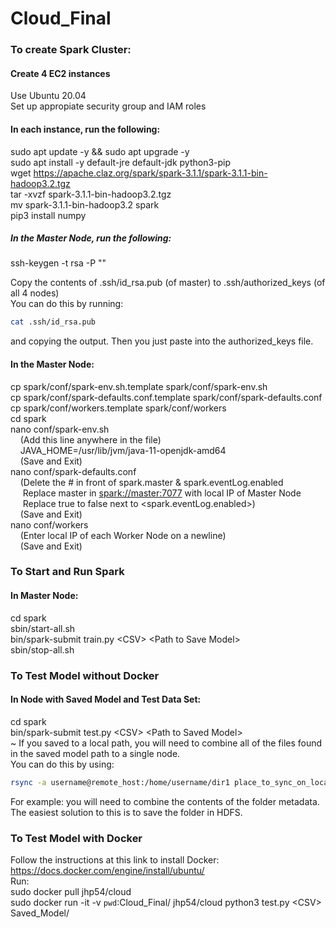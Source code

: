 # Cloud_Final

### To create Spark Cluster:
#### Create 4 EC2 instances  
Use Ubuntu 20.04  
Set up appropiate security group and IAM roles  

#### In each instance, run the following:
sudo apt update -y && sudo apt upgrade -y  
sudo apt install -y default-jre default-jdk python3-pip  
wget https://apache.claz.org/spark/spark-3.1.1/spark-3.1.1-bin-hadoop3.2.tgz  
tar -xvzf spark-3.1.1-bin-hadoop3.2.tgz  
mv spark-3.1.1-bin-hadoop3.2 spark  
pip3 install numpy  

##### In the Master Node, run the following:
ssh-keygen -t rsa -P ""

Copy the contents of .ssh/id_rsa.pub (of master) to .ssh/authorized_keys (of all 4 nodes)  
You can do this by running:  
```bash
cat .ssh/id_rsa.pub
```  
and copying the output. Then you just paste into the authorized_keys file.  

#### In the Master Node:
cp spark/conf/spark-env.sh.template spark/conf/spark-env.sh  
cp spark/conf/spark-defaults.conf.template spark/conf/spark-defaults.conf  
cp spark/conf/workers.template spark/conf/workers  
cd spark  
nano conf/spark-env.sh  
&nbsp;&nbsp;&nbsp;&nbsp;(Add this line anywhere in the file)  
&nbsp;&nbsp;&nbsp;&nbsp;JAVA_HOME=/usr/lib/jvm/java-11-openjdk-amd64  
&nbsp;&nbsp;&nbsp;&nbsp;(Save and Exit)  
nano conf/spark-defaults.conf  
&nbsp;&nbsp;&nbsp;&nbsp;(Delete the # in front of spark.master & spark.eventLog.enabled  
&nbsp;&nbsp;&nbsp;&nbsp;&nbsp;Replace master in <spark://master:7077> with local IP of Master Node  
&nbsp;&nbsp;&nbsp;&nbsp;&nbsp;Replace true to false next to <spark.eventLog.enabled>)  
&nbsp;&nbsp;&nbsp;&nbsp;(Save and Exit)  
nano conf/workers  
&nbsp;&nbsp;&nbsp;&nbsp;(Enter local IP of each Worker Node on a newline)  
&nbsp;&nbsp;&nbsp;&nbsp;(Save and Exit)  

### To Start and Run Spark
#### In Master Node:
cd spark  
sbin/start-all.sh  
bin/spark-submit train.py \<CSV\> \<Path to Save Model\>  
sbin/stop-all.sh  

### To Test Model without Docker
#### In Node with Saved Model and Test Data Set:
cd spark  
bin/spark-submit test.py \<CSV\> \<Path to Saved Model\>  
~ If you saved to a local path, you will need to combine all of the files found in the saved model path to a single node.  
You can do this by using:  
```bash
rsync -a username@remote_host:/home/username/dir1 place_to_sync_on_local_machine
```  
For example: you will need to combine the contents of the folder metadata.  
The easiest solution to this is to save the folder in HDFS.  
### To Test Model with Docker
Follow the instructions at this link to install Docker: https://docs.docker.com/engine/install/ubuntu/  
Run:  
sudo docker pull jhp54/cloud  
sudo docker run -it -v `pwd`:Cloud_Final/  jhp54/cloud python3 test.py \<CSV\> Saved_Model/  
